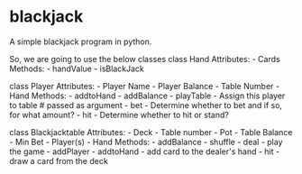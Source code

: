 # blackjack
A simple blackjack program in python.

So, we are going to use the below classes
class Hand
 Attributes:
    - Cards
 Methods:
    - handValue
    - isBlackJack
    
class Player
 Attributes:
    - Player Name
    - Player Balance
    - Table Number
    - Hand
 Methods:
    - addtoHand
    - addBalance
    - playTable - Assign this player to table # passed as argument
    - bet - Determine whether to bet and if so, for what amount?
    - hit - Determine whether to hit or stand?

class Blackjacktable
 Attributes:
    - Deck
    - Table number
    - Pot
    - Table Balance
    - Min Bet
    - Player(s)
    - Hand
 Methods:
    - addBalance
    - shuffle
    - deal - play the game
    - addPlayer
    - addtoHand - add card to the dealer's hand
    - hit - draw a card from the deck
